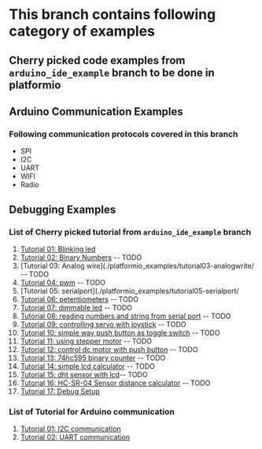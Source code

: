 # This branch contains following category of examples
## Cherry picked code examples from `arduino_ide_example` branch to be done in platformio
## Arduino Communication Examples 
### Following communication protocols covered in this branch 
- SPI
- I2C
- UART
- WIFI
- Radio
## Debugging Examples



### List of Cherry picked tutorial from `arduino_ide_example` branch 
1. [Tutorial 01: Blinking led](./platformio_examples/tutorial01-blinkingled)
2. [Tutorial 02: Binary Numbers](./platformio_examples/tutorial02-binary-numbers/) -- TODO
3. [Tutorial 03: Analog wire](./platformio_examples/tutorial03-analogwrite/ -- TODO
4. [Tutorial 04: pwm](./platformio_examples/tutorial04-pwm/) -- TODO
5. [Tutorial 05: serialport](./platformio_examples/tutorial05-serialport/
6. [Tutorial 06: petentiometers](./platformio_examples/tutorial06-potentiometers/) -- TODO
7. [Tutorial 07: dimmable led](./platformio_examples/tutorial07-dimmable-led/) -- TODO
8. [Tutorial 08: reading numbers and string from serial port](./platformio_examples/tutorial08-reading-number-strings/) -- TODO
9. [Tutorial 09: controlling servo with joystick](./platformio_examples/tutorial09-controlling-servo-with-joystick/) -- TODO
10. [Tutorial 10: simple way push button as toggle switch](./platformio_examples/tutorial10-simple-way-use-pushbutton-switch/) -- TODO
11. [Tutorial 11: using stepper motor](./platformio_examples/tutorial11-how-to-use-stepper-motor/) -- TODO
12. [Tutorial 12: control dc motor with push button](./platformio_examples/tutorial12-controlling-dc-motor-pushbutton/) -- TODO
13. [Tutorial 13: 74hc595 binary counter](./platformio_examples/tutorial13-binary-counter-74hc595-shift-register/) -- TODO
14. [Tutorial 14: simple lcd calculator](./platformio_examples/tutorial14-lcd-simple-calculator/) -- TODO
15. [Tutorial 15: dht sensor with lcd](./platformio_examples/tutorial15-dht-sensor-lcd/)-- TODO
16. [Tutorial 16: HC-SR-04 Sensor distance calculator](./platformio_examples/tutorial16-hc-sr04-distance-calculator/) -- TODO
17. [Tutorial 17: Debug Setup](./platformio_examples/tutorial17-debug-example/)

### List of Tutorial for Arduino communication
1. [Tutorial 01: I2C communication](./communication-examples/i2c-example)
2. [Tutorial 02: UART communication](./communication-examples/uart-example)